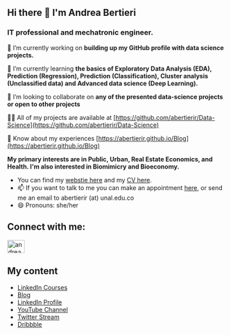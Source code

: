 ## Hi there 👋  I'm Andrea Bertieri

### IT professional  and mechatronic engineer.

🔭 I’m currently working on **building up my GitHub profile with data science projects.**

🌱 I’m currently learning **the basics of Exploratory Data Analysis (EDA), Prediction (Regression), Prediction (Classification), Cluster analysis (Unclassified data) and Advanced data science (Deep Learning).**

👯 I’m looking to collaborate on **any of the presented data-science projects or open to other projects**

👨‍💻 All of my projects are available at [https://github.com/abertierir/Data-Science](https://github.com/abertierir/Data-Science)

📄 Know about my experiences [https://abertierir.github.io/Blog](https://abertierir.github.io/Blog)

**My primary interests are in Public, Urban, Real Estate Economics, and Health. I'm also interested in Biomimicry and Bioeconomy.**

- You can find my [webstie here](https://abertierir.github.io) and my [CV here](https://ignaciomsarmiento.github.io/assets/CV_Sarmiento_Barbieri.pdf).
- 📫 If you want to talk to me you can make an appointment [here](https://calendly.com/abertierir/30min), or send me an email to abertierir (at) unal.edu.co
- 😄 Pronouns: she/her

**Connect with me:**
---
<p align="left">
<a href="https://linkedin.com/in/andrea-bertieri" target="blank"><img align="center" src="https://raw.githubusercontent.com/rahuldkjain/github-profile-readme-generator/master/src/images/icons/Social/linked-in-alt.svg" alt="andrea-bertieri" height="30" width="40" /></a>
</p>

**My content**
---
- [LinkedIn Courses](https://www.linkedin.com/learning/instructors/ray-villalobos)
- [Blog](https://raybo.org/)
- [LinkedIn Profile](https://www.linkedin.com/in/planetoftheweb)
- [YouTube Channel](https://www.youtube.com/planetoftheweb)
- [Twitter Stream](https://twitter.com/planetoftheweb)
- [Dribbble](https://dribbble.com/planetoftheweb)
